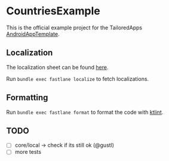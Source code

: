 # CountriesExample

This is the official example project for the TailoredApps [AndroidAppTemplate](https://github.com/tailoredmedia/AndroidAppTemplate).

## Localization

The localization sheet can be found [here](https://docs.google.com/spreadsheets/d/1HiBLTS3iMO3OmViqPNusDa32kdAIQpXdmVMWirgyP9Q/edit#gid=444304324).

Run `bundle exec fastlane localize` to fetch localizations.

## Formatting

Run `bundle exec fastlane format` to format the code with [ktlint](https://ktlint.github.io/).


## TODO

* [ ] core/local -> check if its still ok (@gustl)
* [ ] more tests
